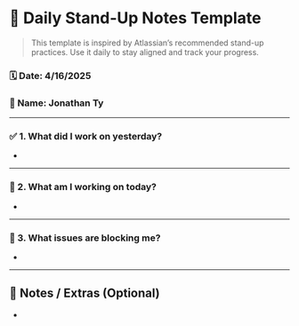 # 🧍 Daily Stand-Up Notes Template

> This template is inspired by Atlassian’s recommended stand-up practices. Use it daily to stay aligned and track your progress.

### 🗓️ Date: 4/16/2025
### 👤 Name: Jonathan Ty

---

### ✅ 1. What did I work on yesterday?
- 

---

### 📌 2. What am I working on today?
- 

---

### 🚧 3. What issues are blocking me?
- 

---

## 🧠 Notes / Extras (Optional)
- 
